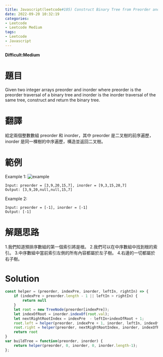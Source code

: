 ```yaml
---
title: Javascript(leetcode#105) Construct Binary Tree from Preorder and Inorder Traversal
date: 2022-09-20 10:32:19
categories: 
- Leetcode 
- Leetcode Medium 
tags:
- Leetcode
- Javascript
---
```


**Difficult:Medium**



# 題目
Given two integer arrays preorder and inorder where preorder is the preorder traversal of a binary tree and inorder is the inorder traversal of the same tree, construct and return the binary tree.
<!--more-->



# 翻譯
給定兩個整數數組 preorder 和 inorder，其中 preorder 是二叉樹的前序遍歷，inorder 是同一棵樹的中序遍歷，構造並返回二叉樹。


# 範例
Example 1:
![example](../image/leetcode/leetcode105.jpg "example")
```
Input: preorder = [3,9,20,15,7], inorder = [9,3,15,20,7]
Output: [3,9,20,null,null,15,7]
```

Example 2:
```
Input: preorder = [-1], inorder = [-1]
Output: [-1]
```

# 解題思路
1.我們知道預排序數組的第一個索引將是根。
2.我們可以在中序數組中找到根的索引。
3.中序數組中當前索引左側的所有內容都屬於左子樹。
4.右邊的一切都屬於右子樹。


# Solution
```javascript
const helper = (preorder, indexPre, inorder, leftIn, rightIn) => {
    if (indexPre > preorder.length - 1 || leftIn > rightIn) {
        return null
    }  
    let root = new TreeNode(preorder[indexPre]);
    let indexOfRoot = inorder.indexOf(root.val);   
    let nextRightRootIndex = indexPre  - leftIn+indexOfRoot + 1;
    root.left = helper(preorder, indexPre + 1, inorder, leftIn, indexOfRoot - 1)
    root.right = helper(preorder, nextRightRootIndex, inorder, indexOfRoot + 1, rightIn)
    return root
}
var buildTree = function(preorder, inorder) {
    return helper(preorder, 0, inorder, 0, inorder.length-1);
};
```